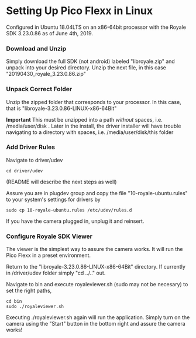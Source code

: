 # Setting Up Pico Flexx in Linux
Configured in Ubuntu 18.04LTS on an x86-64bit processor with the Royale SDK 3.23.0.86 as of June 4th, 2019.

### Download and Unzip
Simply download the full SDK (not android) labeled "libroyale.zip" and unpack into your desired directory.
Unzip the next file, in this case "20190430_royale_3.23.0.86.zip"

### Unpack Correct Folder
Unzip the zipped folder that corresponds to your processor.
In this case, that is "libroyale-3.23.0.86-LINUX-x86-64Bit"

**Important** This must be unzipped into a path *without* spaces, i.e. /media/user/disk  .  Later in the install, the driver installer will have trouble navigating to a directory with spaces, i.e. /media/user/disk/this folder

### Add Driver Rules
Navigate to driver/udev

```
cd driver/udev
```

(README will describe the next steps as well)

Assure you are in plugdev group and copy the file "10-royale-ubuntu.rules" to your system's settings for drivers by

```
sudo cp 10-royale-ubuntu.rules /etc/udev/rules.d
```

If you have the camera plugged in, unplug it and reinsert.

### Configure Royale SDK Viewer
The viewer is the simplest way to assure the camera works. It will run the Pico Flexx in a preset environment.

Return to the "libroyale-3.23.0.86-LINUX-x86-64Bit" directory. If currently in /driver/udev folder simply "cd ../.." out.

Navigate to bin and execute royaleviewer.sh (sudo may not be necesary) to set the right paths,

```
cd bin
sudo ./royaleviewer.sh
```

Executing ./royaleviewer.sh again will run the application. Simply turn on the camera using the "Start" button in the bottom right and assure the camera works!
